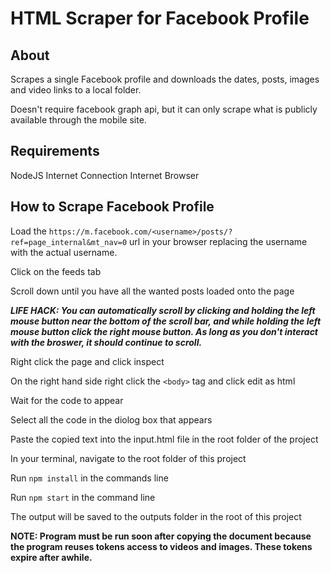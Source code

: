 # HTML Scraper for Facebook Profile

## About
Scrapes a single Facebook profile and downloads the dates, posts, images and video links to a local folder.

Doesn't require facebook graph api, but it can only scrape what is publicly available through the mobile site.

## Requirements
NodeJS
Internet Connection
Internet Browser

## How to Scrape Facebook Profile
Load the `https://m.facebook.com/<username>/posts/?ref=page_internal&mt_nav=0` url in your browser replacing the username with the actual username.

Click on the feeds tab

Scroll down until you have all the wanted posts loaded onto the page

***LIFE HACK: You can automatically scroll by clicking and holding the left mouse button near the bottom of the scroll bar, and while holding the left mouse button click the right mouse button. As long as you don't interact with the broswer, it should continue to scroll.***

Right click the page and click inspect

On the right hand side right click the `<body>` tag and click edit as html

Wait for the code to appear

Select all the code in the diolog box that appears

Paste the copied text into the input.html file in the root folder of the project

In your terminal, navigate to the root folder of this project

Run `npm install` in the commands line

Run `npm start` in the command line

The output will be saved to the outputs folder in the root of this project

**NOTE: Program must be run soon after copying the document because the program reuses tokens access to videos and images. These tokens expire after awhile.**